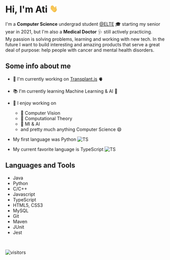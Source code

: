 # Hi, I'm Ati <img alt="👋" width="25" height="25" src="https://raw.githubusercontent.com/ABSphreak/ABSphreak/master/gifs/Hi.gif">
  
I'm a **Computer Science** undergrad student [@ELTE](https://www.elte.hu/en/) 🎓 starting my senior year in 2021, but I'm also a **Medical Doctor** 🩺 still actively practicing.  
My passion is solving problems, learning and working with new tech. In the future I want to build interesting and amazing products that serve a great deal of purpose: help people with cancer and mental health disorders.

## Some info about me
+ 🔭 I'm currently working on [Transplant.js](https://github.com/ati-n/tx.js) 🫀
+ 📚 I'm currently learning Machine Learning & AI 🤖 
+ 🚀 I enjoy working on
  + 🔎 Computer Vision
  + 🧮 Computational Theory
  + 👾 MI & AI
  + and pretty much anything Computer Science 😄

+ My first language was Python <img alt="TS" width="20" height="20" src="https://raw.githubusercontent.com/Thomas-George-T/Thomas-George-T/master/assets/python.svg">
+ My current favorite language is TypeScript <img alt="TS" width="20" height="20" src="https://upload.wikimedia.org/wikipedia/commons/thumb/4/4c/Typescript_logo_2020.svg/240px-Typescript_logo_2020.svg.png">

## Languages and Tools
+ Java
+ Python
+ C/C++
+ Javascript
+ TypeScript
+ HTML5, CSS3
+ MySQL
+ Git
+ Maven
+ JUnit
+ Jest


<br>

![visitors](https://visitor-badge.glitch.me/badge?page_id=ati-n.ati-n)
